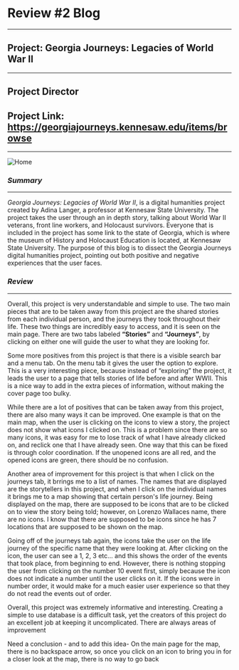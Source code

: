 # Review #2 Blog 

---

## Project: Georgia Journeys: Legacies of World War II

---

## Project Director

## Project Link: https://georgiajourneys.kennesaw.edu/items/browse

---



![Home](https://colinmcmunn.github.io/colins-blog-/images/map3.png)


### _Summary_
---

_Georgia Journeys: Legacies of World War II_, is a digital humanities project created by Adina Langer, a professor at Kennesaw State University. The project takes the user through an in depth story, talking about World War II veterans, front line workers, and Holocaust survivors. Everyone that is included in the project has some link to the state of Georgia, which is where the museum of History and Holocaust Education is located, at Kennesaw State University. The purpose of this blog is to dissect the Georgia Journeys digital humanities project, pointing out both positive and negative experiences that the user faces. 


### _Review_ 
---

Overall, this project is very understandable and simple to use. The two main pieces that are to be taken away from this project are the shared stories from each individual person, and the journeys they took throughout their life. These two things are incredibly easy to access, and it is seen on the main page. There are two tabs labeled **“Stories”** and **“Journeys”**, by clicking on either one will guide the user to what they are looking for. 

Some more positives from this project is that there is a visible search bar and a menu tab. On the menu tab it gives the user the option to explore. This is a very interesting piece, because instead of “exploring” the project, it leads the user to a page that tells stories of life before and after WWII. This is a nice way to add in the extra pieces of information, without making the cover page too bulky. 

While there are a lot of positives that can be taken away from this project, there are also many ways it can be improved. One example is that on the main map, when the user is clicking on the icons to view a story, the project does not show what icons I clicked on. This is a problem since there are so many icons, it was easy for me to lose track of what I have already clicked on, and reclick one that I have already seen. One way that this can be fixed is through color coordination. If the unopened icons are all red, and the opened icons are green, there should be no confusion.  

Another area of improvement for this project is that when I click on the journeys tab, it brrings me to a list of names. The names that are displayed are the storytellers in this project, and when I click on the individual names it brings me to a map showing that certain person's life journey. Being displayed on the map, there are supposed to be icons that are to be clicked on to view the story being told; however, on Lorenzo Wallaces name, there are no icons. I know that there are supposed to be icons since he has 7 locations that are supposed to be shown on the map. 

Going off of the journeys tab again, the icons take the user on the life journey of the specific name that they were looking at. After clicking on the icon, the user can see a 1, 2, 3 etc… and this shows the order of the events that took place, from beginning to end. However, there is nothing stopping the user from clicking on the number 10 event first, simply because the icon does not indicate a number until the user clicks on it. If the icons were in number order, it would make for a much easier user experience so that they do not read the events out of order. 

Overall, this project was extremely informative and interesting. Creating a simple to use database is a difficult task, yet the creators of this project do an excellent job at keeping it uncomplicated. There are always areas of improvement 

Need a conclusion - and to add this idea- On the main page for the map, there is no backspace arrow, so once you click on an icon to bring you in for a closer look at the map, there is no way to go back 
